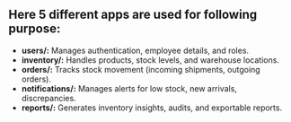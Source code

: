 
## Here 5 different apps are used for following purpose: 

- **users/:** Manages authentication, employee details, and roles.
- **inventory/:** Handles products, stock levels, and warehouse locations.
- **orders/:** Tracks stock movement (incoming shipments, outgoing orders).
- **notifications/:** Manages alerts for low stock, new arrivals, discrepancies.
- **reports/:** Generates inventory insights, audits, and exportable reports. 